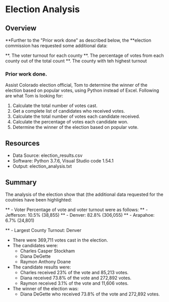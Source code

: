 # Election Analysis

## Overview
**Further to the "Prior work done" as described below, the **election commission has requested some additional data:

**. The voter turnout for each county
**. The percentage of votes from each county out of the total count
**. The county with teh highest turnout

### Prior work done.
Assist Colorado election official, Tom to determine the winner of the election based on popular votes, using Python instead of Excel. Following are what Tom is looking for:

1. Calculate the total number of votes cast.
2. Get a complete list of candidates who received votes.
3. Calculate the total number of votes each candidate received.
4. Calculate the percentage of votes each candidate won.
5. Determine the winner of the election based on popular vote.

## Resources
- Data Source: election_results.csv
- Software: Python 3.7.6, Visual Studio code 1.54.1
- Output: election_analysis.txt

## Summary

The analysis of the election show that (the additional data requested for the coutnies have been highlighted:

** - Voter Percentage of vote and voter turnout were as follows:
**		- Jefferson: 10.5% (38,855)
**		- Denver: 82.8% (306,055)
**		- Arapahoe: 6.7% (24,801)

** - Largest County Turnout: Denver

- There were 369,711 votes cast in the election.
- The candidates were:
	- Charles Casper Stockham
	- Diana DeGette
	- Raymon Anthony Doane
- The candidate results were:
	- Charles received 23% of the vote and 85,213 votes.
	- Diana received 73.8% of the vote and 272,892 votes.
	- Raymon received 3.1% of the vote and 11,606 votes.
- The winner of the election was:
	- Diana DeGette who received 73.8% of the vote and 272,892 votes.
